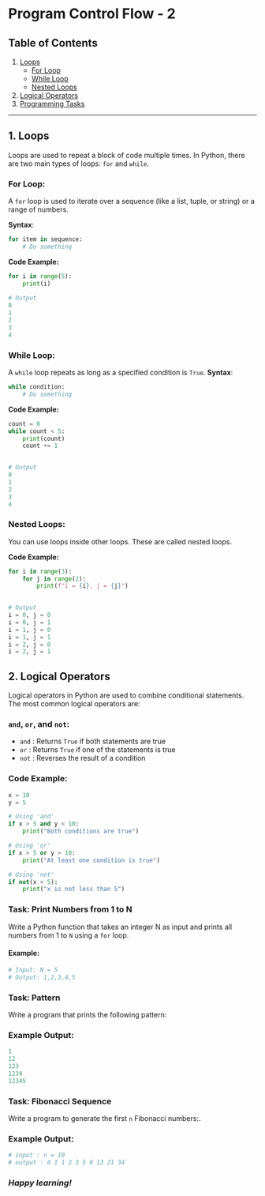 # Program Control Flow - 2

## Table of Contents
1. [Loops](#loops)
    - [For Loop](#for-loop)
    - [While Loop](#while-loop)
    - [Nested Loops](#nested-loops)
2. [Logical Operators](#logical-operators)
3. [Programming Tasks](#programming-tasks)

---

## 1. Loops

Loops are used to repeat a block of code multiple times. In Python, there are two main types of loops: `for` and `while`.

### For Loop:
A `for` loop is used to iterate over a sequence (like a list, tuple, or string) or a range of numbers.

**Syntax**:
```python
for item in sequence:
    # Do something
```
**Code Example:**
```python
for i in range(5):
    print(i)
    
# Output 
0
1
2
3
4
```
### While Loop:
A `while` loop repeats as long as a specified condition is `True`.
**Syntax**:
```python
while condition:
    # Do something
```
**Code Example:**
```python
count = 0
while count < 5:
    print(count)
    count += 1

    
# Output 
0
1
2
3
4
```
### Nested Loops:
You can use loops inside other loops. These are called nested loops.

**Code Example:**
```python
for i in range(3):
    for j in range(2):
        print(f"i = {i}, j = {j}")

    
# Output 
i = 0, j = 0
i = 0, j = 1
i = 1, j = 0
i = 1, j = 1
i = 2, j = 0
i = 2, j = 1
```

## 2. Logical Operators
Logical operators in Python are used to combine conditional statements. The most common logical operators are:

### `and`, `or`, and `not`:
- `and` : Returns `True` if both statements are true
- `or` : Returns `True` if one of the statements is true
- `not` : Reverses the result of a condition

### Code Example:

```python
x = 10
y = 5

# Using 'and'
if x > 5 and y < 10:
    print("Both conditions are true")

# Using 'or'
if x > 5 or y > 10:
    print("At least one condition is true")

# Using 'not'
if not(x < 5):
    print("x is not less than 5")

```
### Task: Print Numbers from 1 to N
Write a Python function that takes an integer N as input and prints all numbers from 1 to `N` using a `for` loop.

#### Example:
```python
# Input: N = 5
# Output: 1,2,3,4,5
```


### Task: Pattern 
Write a program that prints the following pattern:
### Example Output:
```python
1
12
123
1234
12345
```
### Task: Fibonacci Sequence 
Write a program to generate the first `n` Fibonacci numbers:.
### Example Output:
```python
# input : n = 10
# output : 0 1 1 2 3 5 8 13 21 34
```

### _Happy learning!_
